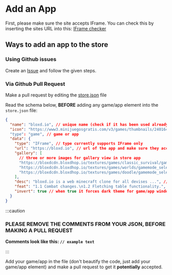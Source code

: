 # Add an App

First, please make sure the site accepts IFrame. You can check this by inserting the sites URL into this: [IFrame checker](https://www.tinywebgallery.com/blog/advanced-iframe/free-iframe-checker)

## Ways to add an app to the store

### Using Github issues

Create an [Issue](https://github.com/win11react/store/issues/new/choose) and follow the given steps.

### Via Github Pull Request

Make a pull request by editing the [store.json](https://github.com/win11react/store/blob/main/store/index.json) file

Read the schema below, **BEFORE** adding any game/app element into the `store.json` file:

```json
{
  "name": "bloxd.io", // unique name (check if it has been used already in the file)
  "icon": "https://www3.minijuegosgratis.com/v3/games/thumbnails/240164_1.jpg", // logo image, preferrably 1:1 and less than 128px of width
  "type": "game", // game or app
  "data": {
    "type": "IFrame", // type currently supports IFrame only
    "url": "https://bloxd.io", // url of the app and make sure they accept Iframe
    "gallery": [
      // three or more images for gallery view in store app
      "https://bloxdcdn.bloxdhop.io/textures/games/classic_survival/gamemode_selector.jpg",
      "https://bloxdcdn.bloxdhop.io/textures/games/worlds/gamemode_selector.jpg",
      "https://bloxdcdn.bloxdhop.io/textures/games/doodle/gamemode_selector.jpg"
    ],
    "desc": "bloxd.io is a web minecraft clone for all devises ...", // description for store app
    "feat": "1.1 Combat changes.\n1.2 Fletching table functionality.", // features for store app
    "invert": true // when true it forces dark theme for game/app window, default is false.
  }
}
```

:::caution
### PLEASE REMOVE THE COMMENTS FROM YOUR JSON, BEFORE MAKING A PULL REQUEST
**Comments look like this: `// example text`**

:::


Add your game/app in the file (don't beautify the code, just add your game/app element) and make a pull request to get it **potentially** accepted.
